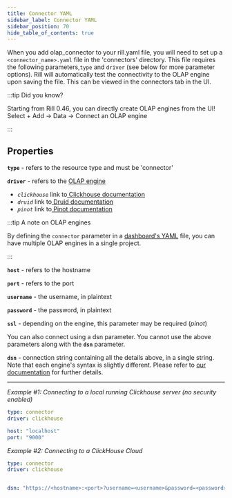```yaml
---
title: Connector YAML
sidebar_label: Connector YAML 
sidebar_position: 70
hide_table_of_contents: true
---
```



When you add olap_connector to your rill.yaml file, you will need to set up a `<connector_name>.yaml` file in the 'connectors' directory. This file requires the following parameters,`type` and `driver` (see below for more parameter options). Rill will automatically test the connectivity to the OLAP engine upon saving the file. This can be viewed in the connectors tab in the UI.

:::tip Did you know?

Starting from Rill 0.46, you can directly create OLAP engines from the UI! 
Select + Add -> Data -> Connect an OLAP engine

:::


## Properties

**`type`** - refers to the resource type and must be 'connector'

**`driver`** - refers to the [OLAP engine](../olap-engines/multiple-olap.md)
- _`clickhouse`_ link to[ Clickhouse documentation](https://clickhouse.com/docs/en/intro)
- _`druid`_ link to[ Druid documentation](https://druid.apache.org/docs/latest/design/)
- _`pinot`_ link to[ Pinot documentation](https://docs.pinot.apache.org/)

:::tip A note on OLAP engines

By defining the `connector` parameter in a [dashboard's YAML](explore-dashboards.md) file, you can have multiple OLAP engines in a single project.

:::

**`host`** - refers to the hostname

**`port`** - refers to the port 

**`username`** - the username, in plaintext

**`password`** - the password, in plaintext

**`ssl`** - depending on the engine, this parameter may be required (_pinot_)


You can also connect using a dsn parameter. You cannot use the above parameters along with the **`dsn`** parameter.

**`dsn`** - connection string containing all the details above, in a single string. Note that each engine's syntax is slightly different. Please refer to [our documentation](https://docs.rilldata.com/reference/olap-engines/) for further details.

---
 
_Example #1: Connecting to a local running Clickhouse server (no security enabled)_
```yaml
type: connector
driver: clickhouse

host: "localhost"
port: "9000"
```

_Example #2: Connecting to a ClickHouse Cloud_
```yaml
type: connector
driver: clickhouse


dsn: "https://<hostname>:<port>?username=<username>&password=<password>&secure=true&skip_verify=true"

```
